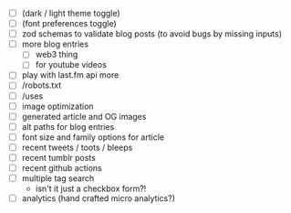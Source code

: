 - [ ] (dark / light theme toggle)
- [ ] (font preferences toggle)
- [ ] zod schemas to validate blog posts (to avoid bugs by missing inputs)
- [ ] more blog entries
  - [ ] web3 thing
  - [ ] for youtube videos
- [ ] play with last.fm api more
- [ ] /robots.txt
- [ ] /uses
- [ ] image optimization
- [ ] generated article and OG images
- [ ] alt paths for blog entries
- [ ] font size and family options for article
- [ ] recent tweets / toots / bleeps
- [ ] recent tumblr posts
- [ ] recent github actions
- [ ] multiple tag search
  - isn't it just a checkbox form?!
- [ ] analytics (hand crafted micro analytics?)
